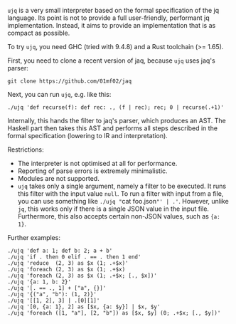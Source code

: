 `ujq` is a very small interpreter based on the formal specification of the jq language.
Its point is not to provide a full user-friendly, performant jq implementation.
Instead, it aims to provide an implementation that is as compact as possible.

To try `ujq`, you need GHC (tried with 9.4.8) and a Rust toolchain (>= 1.65).

First, you need to clone a recent version of jaq, because `ujq` uses jaq's parser:

    git clone https://github.com/01mf02/jaq

Next, you can run `ujq`, e.g. like this:

    ./ujq 'def recurse(f): def rec: ., (f | rec); rec; 0 | recurse(.+1)'

Internally, this hands the filter to jaq's parser, which produces an AST.
The Haskell part then takes this AST and performs all
steps described in the formal specification (lowering to IR and interpretation).

Restrictions:

- The interpreter is not optimised at all for performance.
- Reporting of parse errors is extremely minimalistic.
- Modules are not supported.
- `ujq` takes only a single argument, namely a filter to be executed.
  It runs this filter with the input value `null`.
  To run a filter with input from a file, you can use something like
  `./ujq "`cat foo.json`"' | .'`.
  However, unlike `jq`, this works only if there is a single JSON value in the input file.
  Furthermore, this also accepts certain non-JSON values, such as `{a: 1}`.

Further examples:

    ./ujq 'def a: 1; def b: 2; a + b'
    ./ujq 'if . then 0 elif . == . then 1 end'
    ./ujq 'reduce  (2, 3) as $x (1; .+$x)'
    ./ujq 'foreach (2, 3) as $x (1; .+$x)
    ./ujq 'foreach (2, 3) as $x (1; .+$x; [., $x])'
    ./ujq '{a: 1, b: 2}'
    ./ujq '[. == ., 1] + ["a", {}]'
    ./ujq '{("a", "b"): (1, 2)}'
    ./ujq '[[1, 2], 3] | .[0][1]'
    ./ujq '[0, {a: 1}, 2] as [$x, {a: $y}] | $x, $y'
    ./ujq 'foreach ([1, "a"], [2, "b"]) as [$x, $y] (0; .+$x; [., $y])'
